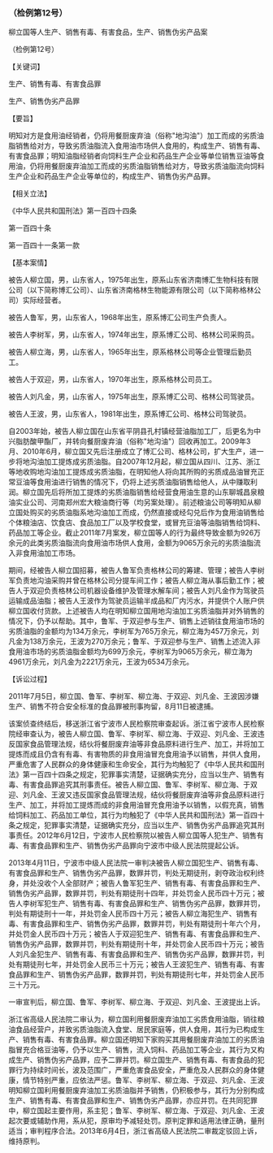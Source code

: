 ### （检例第12号）
柳立国等人生产、销售有毒、有害食品，生产、销售伪劣产品案

（检例第12号）

【关键词】

生产、销售有毒、有害食品罪

生产、销售伪劣产品罪

【要旨】

明知对方是食用油经销者，仍将用餐厨废弃油（俗称"地沟油"）加工而成的劣质油脂销售给对方，导致劣质油脂流入食用油市场供人食用的，构成生产、销售有毒、有害食品罪；明知油脂经销者向饲料生产企业和药品生产企业等单位销售豆油等食用油，仍将用餐厨废弃油加工而成的劣质油脂销售给对方，导致劣质油脂流向饲料生产企业和药品生产企业等单位的，构成生产、销售伪劣产品罪。

【相关立法】

《中华人民共和国刑法》第一百四十四条

第一百四十条

第一百四十一条第一款

【基本案情】

被告人柳立国，男，山东省人，1975年出生，原系山东省济南博汇生物科技有限公司（以下简称博汇公司）、山东省济南格林生物能源有限公司（以下简称格林公司）实际经营者。

被告人鲁军，男，山东省人，1968年出生，原系博汇公司生产负责人。

被告人李树军，男，山东省人，1974年出生，原系博汇公司、格林公司采购员。

被告人柳立海，男，山东省人，1965年出生，原系格林公司等企业管理后勤员工。

被告人于双迎，男，山东省人，1970年出生，原系格林公司员工。

被告人刘凡金，男，山东省人，1975年出生，原系博汇公司、格林公司驾驶员。

被告人王波，男，山东省人，1981年出生，原系博汇公司、格林公司驾驶员。

自2003年始，被告人柳立国在山东省平阴县孔村镇经营油脂加工厂，后更名为中兴脂肪酸甲酯厂，并转向餐厨废弃油（俗称"地沟油"）回收再加工。2009年3月、2010年6月，柳立国又先后注册成立了博汇公司、格林公司，扩大生产，进一步将地沟油加工提炼成劣质油脂。自2007年12月起，柳立国从四川、江苏、浙江等地收购地沟油加工提炼成劣质油脂，在明知他人将向其所购的劣质成品油冒充正常豆油等食用油进行销售的情况下，仍将上述劣质油脂销售给他人，从中赚取利润。柳立国先后将所加工提炼的劣质油脂销售给经营食用油生意的山东聊城昌泉粮油实业公司、河南郑州宏大粮油商行等（均另案处理）。前述粮油公司等明知从柳立国处购买的劣质油脂系地沟油加工而成，仍然直接或经勾兑后作为食用油销售给个体粮油店、饮食店、食品加工厂以及学校食堂，或冒充豆油等油脂销售给饲料、药品加工等企业。截止2011年7月案发，柳立国等人的行为最终导致金额为926万余元的此类劣质油脂流向食用油市场供人食用，金额为9065万余元的劣质油脂流入非食用油加工市场。

期间，经被告人柳立国招募，被告人鲁军负责格林公司的筹建、管理；被告人李树军负责地沟油采购并曾在格林公司分提车间工作；被告人柳立海从事后勤工作；被告人于双迎负责格林公司机器设备维护及管理水解车间；被告人刘凡金作为驾驶员运输成品油脂；被告人王波作为驾驶员运输半成品和厂内污水，并提供个人账户供柳立国收付货款。上述被告人均在明知柳立国用地沟油加工劣质油脂并对外销售的情况下，仍予以帮助。其中，鲁军、于双迎参与生产、销售上述销往食用油市场的劣质油脂的金额均为134万余元，李树军为765万余元，柳立海为457万余元，刘凡金为138万余元，王波为270万余元；鲁军、于双迎参与生产、销售上述流入非食用油市场的劣质油脂金额均为699万余元，李树军为9065万余元，柳立海为4961万余元，刘凡金为2221万余元，王波为6534万余元。

【诉讼过程】

2011年7月5日，柳立国、鲁军、李树军、柳立海、于双迎、刘凡金、王波因涉嫌生产、销售不符合安全标准的食品罪被刑事拘留，8月11日被逮捕。

该案侦查终结后，移送浙江省宁波市人民检察院审查起诉。浙江省宁波市人民检察院经审查认为，被告人柳立国、鲁军、李树军、柳立海、于双迎、刘凡金、王波违反国家食品管理法规，结伙将餐厨废弃油等非食品原料进行生产、加工，并将加工提炼而成且仍含有有毒、有害物质的非食用油冒充食用油予以销售，并供人食用，严重危害了人民群众的身体健康和生命安全，其行为均触犯了《中华人民共和国刑法》第一百四十四条之规定，犯罪事实清楚，证据确实充分，应当以生产、销售有毒、有害食品罪追究其刑事责任。被告人柳立国、鲁军、李树军、柳立海、于双迎、刘凡金、王波又违反国家食品管理法规，结伙将餐厨废弃油等非食品原料进行生产、加工，并将加工提炼而成的非食用油冒充食用油予以销售，以假充真，销售给饲料加工、药品加工单位，其行为均触犯了《中华人民共和国刑法》第一百四十条之规定，犯罪事实清楚，证据确实充分，应当以生产、销售伪劣产品罪追究其刑事责任。2012年6月12日，宁波市人民检察院以被告人柳立国等人犯生产、销售有毒、有害食品罪和生产、销售伪劣产品罪向宁波市中级人民法院提起公诉。

2013年4月11日，宁波市中级人民法院一审判决被告人柳立国犯生产、销售有毒、有害食品罪和生产、销售伪劣产品罪，数罪并罚，判处无期徒刑，剥夺政治权利终身，并处没收个人全部财产；被告人鲁军犯生产、销售有毒、有害食品罪和生产、销售伪劣产品罪，数罪并罚，判处有期徒刑十四年，并处罚金人民币四十万元；被告人李树军犯生产、销售有毒、有害食品罪和生产、销售伪劣产品罪，数罪并罚，判处有期徒刑十一年，并处罚金人民币四十万元；被告人柳立海犯生产、销售有毒、有害食品罪和生产、销售伪劣产品罪，数罪并罚，判处有期徒刑十年六个月，并处罚金人民币四十万元；被告人于双迎犯生产、销售有毒、有害食品罪和生产、销售伪劣产品罪，数罪并罚，判处有期徒刑十年，并处罚金人民币四十万元；被告人刘凡金犯生产、销售有毒、有害食品罪和生产、销售伪劣产品罪，数罪并罚，判处有期徒刑七年，并处罚金人民币三十万元；被告人王波犯生产、销售有毒、有害食品罪和生产、销售伪劣产品罪，数罪并罚，判处有期徒刑七年，并处罚金人民币三十万元。

一审宣判后，柳立国、鲁军、李树军、柳立海、于双迎、刘凡金、王波提出上诉。

浙江省高级人民法院二审认为，柳立国利用餐厨废弃油加工劣质食用油脂，销往粮油食品经营户，并致劣质油脂流入食堂、居民家庭等，供人食用，其行为已构成生产、销售有毒、有害食品罪。柳立国还明知下家购买其用餐厨废弃油加工的劣质油脂冒充合格豆油等，仍予以生产、销售，流入饲料、药品加工等企业，其行为又构成生产、销售伪劣产品罪，应予二罪并罚。柳立国生产、销售有毒、有害食品的犯罪行为持续时间长，波及范围广，严重危害食品安全，严重危及人民群众的身体健康，情节特别严重，应依法严惩。鲁军、李树军、柳立海、于双迎、刘凡金、王波明知柳立国利用餐厨废弃油加工劣质油脂并予销售，仍积极参与，其行为分别构成生产、销售有毒、有害食品罪和生产、销售伪劣产品罪，亦应并罚。在共同犯罪中，柳立国起主要作用，系主犯；鲁军、李树军、柳立海、于双迎、刘凡金、王波起次要或辅助作用，系从犯，原审均予减轻处罚。原判定罪和适用法律正确，量刑适当；审判程序合法。2013年6月4日，浙江省高级人民法院二审裁定驳回上诉，维持原判。
